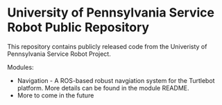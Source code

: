 # University of Pennsylvania Service Robot Public Repository

This repository contains publicly released code from the Univeristy of Pennsylvania Service Robot Project.

Modules:
- Navigation - A ROS-based robust navgiation system for the Turtlebot platform. More details can be found in the module README.
- More to come in the future
